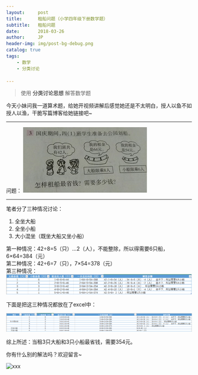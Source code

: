 ```yaml
---
layout:     post
title:      租船问题（小学四年级下册数学题）
subtitle:   租船问题
date:       2018-03-26
author:     JP
header-img: img/post-bg-debug.png
catalog: true
tags:
    - 数学
    - 分类讨论
    
---
```


> 使用 **分类讨论思想** 解答数学题

今天小妹问我一道算术题，给她开视频讲解后感觉她还是不太明白，授人以鱼不如授人以渔，干脆写篇博客给她链接吧~<br>

---

问题：
![rent_boat](https://github.com/hongjiapeng/hongjiapeng.github.io/raw/master/img/rent_boat.png)

---

笔者分了三种情况讨论：<br>
1. 全坐大船<br>
2. 全坐小船<br>
3. 大小混坐（既坐大船又坐小船）<br>

第一种情况：42÷8=5（只）...2（人），不能整除，所以得需要6只船，6×64=384（元）<br>
第二种情况：42÷6=7（只），7×54=378（元）<br>
第三种情况：<br>
![](/img/by_boat.png) 

下面是把这三种情况都放在了excel中：<br>

![](/img/boat.png)

综上所述：当租3只大船和3只小船最省钱，需要354元。<br>


你有什么别的解法吗？欢迎留言~

![xxx](http://img07.tooopen.com/images/20170316/tooopen_sy_201956178977.jpg)